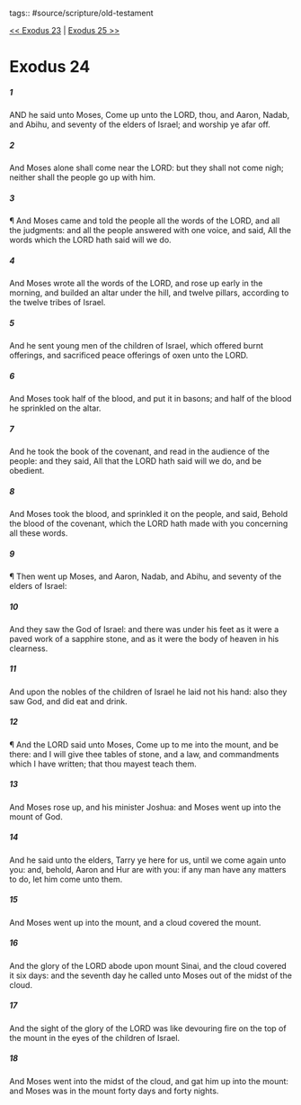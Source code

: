 tags:: #source/scripture/old-testament

[<< Exodus 23](/old-testament/02_Exodus/Exodus_23.md) | [Exodus 25 >>](/old-testament/02_Exodus/Exodus_25.md)

# Exodus 24

##### 1

AND he said unto Moses, Come up unto the LORD, thou, and Aaron, Nadab, and Abihu, and seventy of the elders of Israel; and worship ye afar off.

##### 2

And Moses alone shall come near the LORD: but they shall not come nigh; neither shall the people go up with him.

##### 3

¶ And Moses came and told the people all the words of the LORD, and all the judgments: and all the people answered with one voice, and said, All the words which the LORD hath said will we do.

##### 4

And Moses wrote all the words of the LORD, and rose up early in the morning, and builded an altar under the hill, and twelve pillars, according to the twelve tribes of Israel.

##### 5

And he sent young men of the children of Israel, which offered burnt offerings, and sacrificed peace offerings of oxen unto the LORD.

##### 6

And Moses took half of the blood, and put it in basons; and half of the blood he sprinkled on the altar.

##### 7

And he took the book of the covenant, and read in the audience of the people: and they said, All that the LORD hath said will we do, and be obedient.

##### 8

And Moses took the blood, and sprinkled it on the people, and said, Behold the blood of the covenant, which the LORD hath made with you concerning all these words.

##### 9

¶ Then went up Moses, and Aaron, Nadab, and Abihu, and seventy of the elders of Israel:

##### 10

And they saw the God of Israel: and there was under his feet as it were a paved work of a sapphire stone, and as it were the body of heaven in his clearness.

##### 11

And upon the nobles of the children of Israel he laid not his hand: also they saw God, and did eat and drink.

##### 12

¶ And the LORD said unto Moses, Come up to me into the mount, and be there: and I will give thee tables of stone, and a law, and commandments which I have written; that thou mayest teach them.

##### 13

And Moses rose up, and his minister Joshua: and Moses went up into the mount of God.

##### 14

And he said unto the elders, Tarry ye here for us, until we come again unto you: and, behold, Aaron and Hur are with you: if any man have any matters to do, let him come unto them.

##### 15

And Moses went up into the mount, and a cloud covered the mount.

##### 16

And the glory of the LORD abode upon mount Sinai, and the cloud covered it six days: and the seventh day he called unto Moses out of the midst of the cloud.

##### 17

And the sight of the glory of the LORD was like devouring fire on the top of the mount in the eyes of the children of Israel.

##### 18

And Moses went into the midst of the cloud, and gat him up into the mount: and Moses was in the mount forty days and forty nights.
